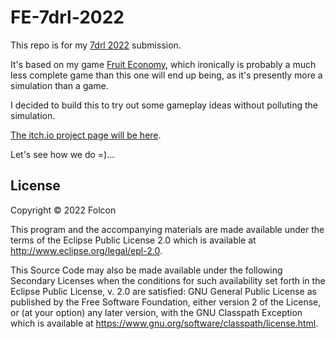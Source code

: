 # FE-7drl-2022

This repo is for my [7drl 2022](https://itch.io/jam/7drl-challenge-2022) submission.

It's based on my game [Fruit Economy](https://folcon.itch.io/fruit-economy), which ironically is probably a much less complete game than this one will end up being, as it's presently more a simulation than a game.

I decided to build this to try out some gameplay ideas without polluting the simulation.

[The itch.io project page will be here](https://folcon.itch.io/fruit-economy-7drl-2022).

Let's see how we do =)...


## License

Copyright © 2022 Folcon

This program and the accompanying materials are made available under the
terms of the Eclipse Public License 2.0 which is available at
http://www.eclipse.org/legal/epl-2.0.

This Source Code may also be made available under the following Secondary
Licenses when the conditions for such availability set forth in the Eclipse
Public License, v. 2.0 are satisfied: GNU General Public License as published by
the Free Software Foundation, either version 2 of the License, or (at your
option) any later version, with the GNU Classpath Exception which is available
at https://www.gnu.org/software/classpath/license.html.
